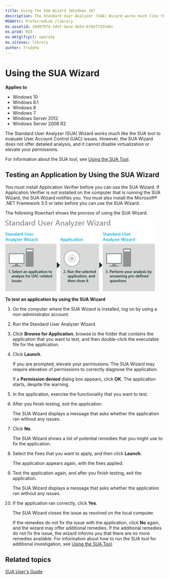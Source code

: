 ```yaml
---
title: Using the SUA Wizard (Windows 10)
description: The Standard User Analyzer (SUA) Wizard works much like the SUA tool to evaluate User Account Control (UAC) issues. However the SUA Wizard does not offer detailed analysis and it cannot disable virtualization or elevate your permissions.
MSHAttr: PreferredLib /library
ms.assetid: 29d07074-3de7-4ace-9a54-678af7255d6c
ms.prod: W10
ms.mktglfcycl: operate
ms.sitesec: library
author: TrudyHa
---
```


# Using the SUA Wizard


**Applies to**

-   Windows 10
-   Windows 8.1
-   Windows 8
-   Windows 7
-   Windows Server 2012
-   Windows Server 2008 R2

The Standard User Analyzer (SUA) Wizard works much like the SUA tool to evaluate User Account Control (UAC) issues. However, the SUA Wizard does not offer detailed analysis, and it cannot disable virtualization or elevate your permissions.

For information about the SUA tool, see [Using the SUA Tool](using-the-sua-tool.md).

## Testing an Application by Using the SUA Wizard


You must install Application Verifier before you can use the SUA Wizard. If Application Verifier is not installed on the computer that is running the SUA Wizard, the SUA Wizard notifies you. You must also install the Microsoft® .NET Framework 3.5 or later before you can use the SUA Wizard.

The following flowchart shows the process of using the SUA Wizard.

![act sua wizard flowchart](images/dep-win8-l-act-suawizardflowchart.jpg)

**To test an application by using the SUA Wizard**

1.  On the computer where the SUA Wizard is installed, log on by using a non-administrator account.

2.  Run the Standard User Analyzer Wizard.

3.  Click **Browse for Application**, browse to the folder that contains the application that you want to test, and then double-click the executable file for the application.

4.  Click **Launch**.

    If you are prompted, elevate your permissions. The SUA Wizard may require elevation of permissions to correctly diagnose the application.

    If a **Permission denied** dialog box appears, click **OK**. The application starts, despite the warning.

5.  In the application, exercise the functionality that you want to test.

6.  After you finish testing, exit the application.

    The SUA Wizard displays a message that asks whether the application ran without any issues.

7.  Click **No**.

    The SUA Wizard shows a list of potential remedies that you might use to fix the application.

8.  Select the fixes that you want to apply, and then click **Launch**.

    The application appears again, with the fixes applied.

9.  Test the application again, and after you finish testing, exit the application.

    The SUA Wizard displays a message that asks whether the application ran without any issues.

10. If the application ran correctly, click **Yes**.

    The SUA Wizard closes the issue as resolved on the local computer.

    If the remedies do not fix the issue with the application, click **No** again, and the wizard may offer additional remedies. If the additional remedies do not fix the issue, the wizard informs you that there are no more remedies available. For information about how to run the SUA tool for additional investigation, see [Using the SUA Tool](using-the-sua-tool.md).

## Related topics


[SUA User's Guide](sua-users-guide.md)

 

 





